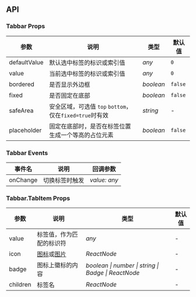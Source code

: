 ## API

### Tabbar Props

| 参数           | 说明                        | 类型        | 默认值     |
|--------------|---------------------------|-----------|---------|
| defaultValue | 默认选中标签的标识或索引值             | _any_     | `0`     |
| value        | 当前选中标签的标识或索引值             | _any_     | `0`     |
| bordered     | 是否显示外边框                   | _boolean_ | `false` |
| fixed        | 是否固定在底部                   | _boolean_ | `false` |
| safeArea     | 安全区域，可选值 `top` `bottom`，仅在`fixed=true`时有效   | _string_  | -       |
| placeholder  | 固定在底部时，是否在标签位置生成一个等高的占位元素 | _boolean_ | `false` |

### Tabbar Events

| 事件名 | 说明           | 回调参数                   |
| ------ | -------------- | -------------------------- |
| onChange | 切换标签时触发 | _value: any_ |

### Tabbar.TabItem Props

| 参数       | 说明                                             | 类型          | 默认值      |
|----------|------------------------------------------------|-------------|----------|
| value    | 标签值，作为匹配的标识符                                   | _any_       | -        |
| icon     | [图标](/components/icon)或[图片](/components/image) | _ReactNode_ | -        |
| badge | 图标上徽标的内容 | _boolean \| number \| string \| Badge \| ReactNode_ | - |
| children | 标签名                                            | _ReactNode_ | -        |